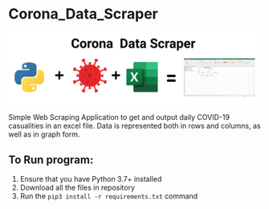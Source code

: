 # Corona_Data_Scraper

![](https://github.com/Jphamster101/Corona_Data_Scraper/blob/master/project_card.PNG)

Simple Web Scraping Application to get and output daily COVID-19 casualities in an excel file. Data is represented both in rows and columns, as well as in graph form.

## To Run program:
1. Ensure that you have Python 3.7+ installed
2. Download all the files in repository
3. Run the ```pip3 install -r requirements.txt``` command
